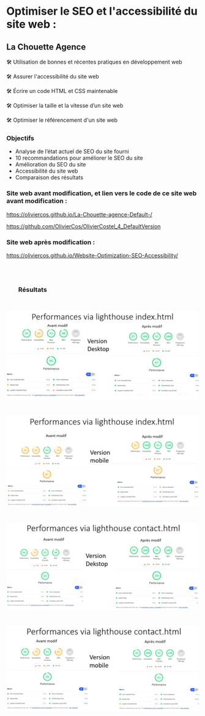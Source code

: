 # Optimiser le SEO et l'accessibilité du site web : 
## La Chouette Agence


🛠️ Utilisation de bonnes et récentes pratiques en développement web

🛠️ Assurer l'accessibilité du site web

🛠️ Écrire un code HTML et CSS maintenable

🛠️ Optimiser la taille et la vitesse d’un site web

🛠️ Optimiser le référencement d'un site web

### Objectifs

- Analyse de l’état actuel de SEO du site fourni
- 10 recommandations pour améliorer le SEO du site
- Amélioration du SEO du site
- Accessibilité du site web
- Comparaison des résultats


### Site web avant modification, et lien vers le code de ce site web avant modification : 

https://oliviercos.github.io/La-Chouette-agence-Default-/

https://github.com/OlivierCos/OlivierCostel_4_DefaultVersion

### Site web après modification : 

https://oliviercos.github.io/Website-Optimization-SEO-Accessibility/

  
</br></br>

### &nbsp;   &nbsp; &nbsp;   &nbsp; Résultats
</br>
<p align="center" width="100%">
<img alt="Performances de la page index sur Ordinateur" width=max-width src="Perf_Desk_index.png"></img>
</p>

#
<p align="center" width="100%">
<img alt="Performances de la page index sur Mobile" width=max-width src="Perf_Mob_index.png"></img>
</p>

#
<p align="center" width="100%">
<img alt="Performances de la page contact sur Ordinateur" width=max-width src="Perf_Desk_contact.png"></img>
</p>

#
<p align="center" width="100%">
<img alt="Performances de la page contact sur Mobile" width=max-width src="Perf_Mob_contact.png"></img>
</p>
